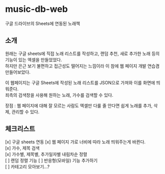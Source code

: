 # music-db-web

구글 드라이브의 Sheets에 연동된 노래책  

## 소개  

원래는 구글 sheets에 직접 노래 리스트를 작성하고, 랜덤 추천, 새로 추가한 노래 등의 기능이 있는 엑셀을 만들었었다.  
하지만 은근 보기 불편하고 접근성도 떨어지는 느낌이라 이 참에 웹 페이지 개발 연습겸 만들어보았다.  

이 웹페이지는 구글 Sheets에 작성된 노래 리스트를 JSON으로 가져와 이를 화면에 띄워준다.  
죄측의 검색창을 사용해 원하는 노래, 가수를 검색할 수 있다.  

장점 : 웹 페이지에 대해 잘 모르는 사람도 엑셀만 다룰 줄 안다면 쉽게 노래를 추가, 삭제, 관리할 수 있다.  

## 체크리스트  

[x] 구글 sheets 연동
[x] 웹 페이지 가로 너비에 따라 노래 띄워주는게 바뀐다.  
[x] 가수, 제목 검색  
[x] 가수별, 제목별, 추가일자별 내림차순 정렬  
[ ] 랜덤 정렬 기능
[ ] 반응형(모바일) 기능 추가하기  
[ ] 카테고리 모아보기...?  
